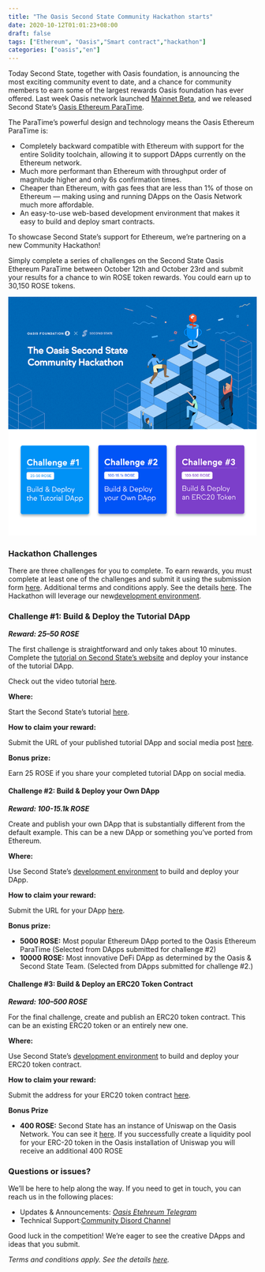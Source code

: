 ```yaml
---
title: "The Oasis Second State Community Hackathon starts"
date: 2020-10-12T01:01:23+08:00
draft: false
tags: ["Ethereum", "Oasis","Smart contract","hackathon"]
categories: ["oasis","en"]
---
```



Today Second State, together with Oasis foundation, is announcing the most exciting community event to date, and a chance for community members to earn some of the largest rewards Oasis foundation has ever offered. Last week Oasis network launched [Mainnet Beta](https://medium.com/oasis-protocol-project/the-oasis-network-starting-a-new-era-for-blockchain-100c6ef56373), and we released Second State’s [Oasis Ethereum ParaTime](https://www.oasiseth.org/). 

The ParaTime’s powerful design and technology means the Oasis Ethereum ParaTime is:

* Completely backward compatible with Ethereum with support for the entire Solidity toolchain, allowing it to support DApps currently on the Ethereum network.
* Much more performant than Ethereum with throughput order of magnitude higher and only 6s confirmation times.
* Cheaper than Ethereum, with gas fees that are less than 1% of those on Ethereum — making using and running DApps on the Oasis Network much more affordable.
* An easy-to-use web-based development environment that makes it easy to build and deploy smart contracts.

To showcase Second State’s support for Ethereum, we’re partnering on a new Community Hackathon! 

Simply complete a series of challenges on the Second State Oasis Ethereum ParaTime between October 12th and October 23rd and submit your results for a chance to win ROSE token rewards. You could earn up to 30,150 ROSE tokens.

![OETH Hackathon](/images/oasis-secondstate-hackathon.png)

### Hackathon Challenges

There are three challenges for you to complete. To earn rewards, you must complete at least one of the challenges and submit it using the submission form [here](https://oasisprotocol.org/second-state-competition). Additional terms and conditions apply. See the details [here](https://oasisprotocol.org/community-cup-tocs).
The Hackathon will leverage our new[development environment](http://oasiseth.org/).

### Challenge #1: Build & Deploy the Tutorial DApp

***Reward: 25–50 ROSE***

The first challenge is straightforward and only takes about 10 minutes. Complete the [tutorial on Second State’s website](https://docs.secondstate.io/oasis-network-ethereum-runtime/oasis-second-state-hackathon) and deploy your instance of the tutorial DApp.

Check out the video tutorial [here](https://youtu.be/pCT5Ej-6N7k).

**Where:**

Start the Second State’s tutorial [here](https://docs.secondstate.io/oasis-network-ethereum-runtime/oasis-second-state-hackathon).

**How to claim your reward:**

Submit the URL of your published tutorial DApp and social media post [here](https://oasisprotocol.org/second-state-competition).

**Bonus prize:**

Earn 25 ROSE if you share your completed tutorial DApp on social media.

#### Challenge #2: Build & Deploy your Own DApp

***Reward: 100-15.1k ROSE***

Create and publish your own DApp that is substantially different from the default example. This can be a new DApp or something you’ve ported from Ethereum.

**Where:**

Use Second State’s [development environment](http://oasiseth.org/dev/hack)[](http://oasiseth.org/dev/hack) to build and deploy your DApp.

**How to claim your reward:**

Submit the URL for your DApp [here](https://oasisprotocol.org/second-state-competition).

**Bonus prize:**

* **5000 ROSE:** Most popular Ethereum DApp ported to the Oasis Ethereum ParaTime (Selected from DApps submitted for challenge #2)
* **10000 ROSE:** Most innovative DeFi DApp as determined by the Oasis & Second State Team. (Selected from DApps submitted for challenge #2.)

#### Challenge #3: Build & Deploy an ERC20 Token Contract

***Reward: 100–500 ROSE***

For the final challenge, create and publish an ERC20 token contract. This can be an existing ERC20 token or an entirely new one.

**Where:**

Use Second State’s [development environment](http://oasiseth.org/dev/hack) to build and deploy your ERC20 token contract.

**How to claim your reward:**

Submit the address for your ERC20 token contract [here](https://oasisprotocol.org/second-state-competition).

**Bonus Prize**

* **400 ROSE:** Second State has an instance of Uniswap on the Oasis Network. You can see it [here](http://uniswap.oasiseth.org/). If you successfully create a liquidity pool for your ERC-20 token in the Oasis installation of Uniswap you will receive an additional 400 ROSE

### Questions or issues?
We’ll be here to help along the way. If you need to get in touch, you can reach us in the following places:

* Updates & Announcements: [_Oasis Etehreum Telegram_](https://t.me/oasiseth)
* Technical Support:[Community Disord Channel](https://discord.com/invite/MjxtURG)

Good luck in the competition! We’re eager to see the creative DApps and ideas that you submit.

*Terms and conditions apply. See the details *[*_here_*](https://oasisprotocol.org/community-cup-tocs)*.*

